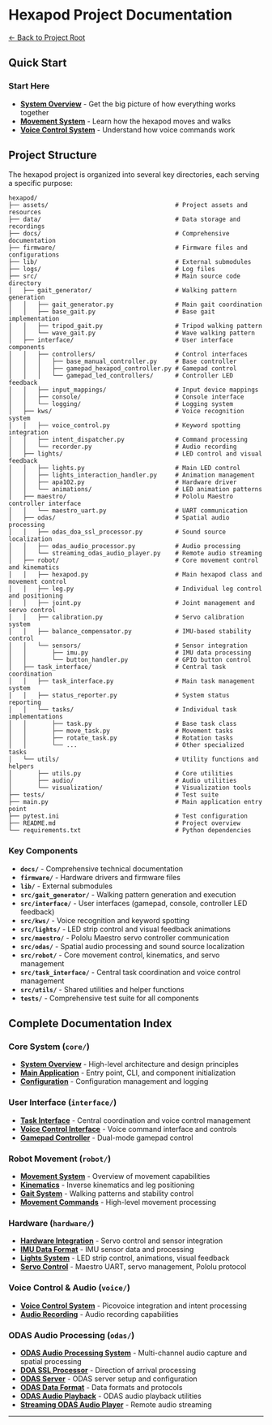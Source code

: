 # Hexapod Project Documentation

[← Back to Project Root](../README.md)

## Quick Start

### **Start Here**
- **[System Overview](core/system_overview.md)** - Get the big picture of how everything works together
- **[Movement System](robot/movement_system.md)** - Learn how the hexapod moves and walks
- **[Voice Control System](voice/voice_control_system.md)** - Understand how voice commands work

## Project Structure

The hexapod project is organized into several key directories, each serving a specific purpose:

```
hexapod/
├── assets/                                   # Project assets and resources
├── data/                                     # Data storage and recordings
├── docs/                                     # Comprehensive documentation
├── firmware/                                 # Firmware files and configurations
├── lib/                                      # External submodules
├── logs/                                     # Log files
├── src/                                      # Main source code directory
│   ├── gait_generator/                       # Walking pattern generation
│   │   ├── gait_generator.py                 # Main gait coordination
│   │   ├── base_gait.py                      # Base gait implementation
│   │   ├── tripod_gait.py                    # Tripod walking pattern
│   │   └── wave_gait.py                      # Wave walking pattern
│   ├── interface/                            # User interface components
│   │   ├── controllers/                      # Control interfaces
│   │   │   ├── base_manual_controller.py     # Base controller
│   │   │   ├── gamepad_hexapod_controller.py # Gamepad control
│   │   │   └── gamepad_led_controllers/      # Controller LED feedback
│   │   ├── input_mappings/                   # Input device mappings
│   │   ├── console/                          # Console interface
│   │   └── logging/                          # Logging system
│   ├── kws/                                  # Voice recognition system
│   │   ├── voice_control.py                  # Keyword spotting integration
│   │   ├── intent_dispatcher.py              # Command processing
│   │   └── recorder.py                       # Audio recording
│   ├── lights/                               # LED control and visual feedback
│   │   ├── lights.py                         # Main LED control
│   │   ├── lights_interaction_handler.py     # Animation management
│   │   ├── apa102.py                         # Hardware driver
│   │   └── animations/                       # LED animation patterns
│   ├── maestro/                              # Pololu Maestro controller interface
│   │   └── maestro_uart.py                   # UART communication
│   ├── odas/                                 # Spatial audio processing
│   │   ├── odas_doa_ssl_processor.py         # Sound source localization
│   │   ├── odas_audio_processor.py           # Audio processing
│   │   └── streaming_odas_audio_player.py    # Remote audio streaming
│   ├── robot/                                # Core movement control and kinematics
│   │   ├── hexapod.py                        # Main hexapod class and movement control
│   │   ├── leg.py                            # Individual leg control and positioning
│   │   ├── joint.py                          # Joint management and servo control
│   │   ├── calibration.py                    # Servo calibration system
│   │   ├── balance_compensator.py            # IMU-based stability control
│   │   └── sensors/                          # Sensor integration
│   │       ├── imu.py                        # IMU data processing
│   │       └── button_handler.py             # GPIO button control
│   ├── task_interface/                       # Central task coordination
│   │   ├── task_interface.py                 # Main task management system
│   │   ├── status_reporter.py                # System status reporting
│   │   └── tasks/                            # Individual task implementations
│   │       ├── task.py                       # Base task class
│   │       ├── move_task.py                  # Movement tasks
│   │       ├── rotate_task.py                # Rotation tasks
│   │       └── ...                           # Other specialized tasks
│   └── utils/                                # Utility functions and helpers
│       ├── utils.py                          # Core utilities
│       ├── audio/                            # Audio utilities
│       └── visualization/                    # Visualization tools
├── tests/                                    # Test suite
├── main.py                                   # Main application entry point
├── pytest.ini                                # Test configuration
├── README.md                                 # Project overview
└── requirements.txt                          # Python dependencies
```

### Key Components

- **`docs/`** - Comprehensive technical documentation
- **`firmware/`** - Hardware drivers and firmware files
- **`lib/`** - External submodules
- **`src/gait_generator/`** - Walking pattern generation and execution
- **`src/interface/`** - User interfaces (gamepad, console, controller LED feedback)
- **`src/kws/`** - Voice recognition and keyword spotting
- **`src/lights/`** - LED strip control and visual feedback animations
- **`src/maestro/`** - Pololu Maestro servo controller communication
- **`src/odas/`** - Spatial audio processing and sound source localization
- **`src/robot/`** - Core movement control, kinematics, and servo management
- **`src/task_interface/`** - Central task coordination and voice control management
- **`src/utils/`** - Shared utilities and helper functions
- **`tests/`** - Comprehensive test suite for all components

## Complete Documentation Index

### **Core System** (`core/`)
- **[System Overview](core/system_overview.md)** - High-level architecture and design principles
- **[Main Application](core/main_application.md)** - Entry point, CLI, and component initialization
- **[Configuration](core/configuration.md)** - Configuration management and logging

### **User Interface** (`interface/`)
- **[Task Interface](interface/task_interface.md)** - Central coordination and voice control management
- **[Voice Control Interface](interface/voice_control_interface.md)** - Voice command interface and controls
- **[Gamepad Controller](interface/gamepad_controller.md)** - Dual-mode gamepad control

### **Robot Movement** (`robot/`)
- **[Movement System](robot/movement_system.md)** - Overview of movement capabilities
- **[Kinematics](robot/kinematics.md)** - Inverse kinematics and leg positioning
- **[Gait System](robot/gait_system.md)** - Walking patterns and stability control
- **[Movement Commands](robot/movement_commands.md)** - High-level movement processing

### **Hardware** (`hardware/`)
- **[Hardware Integration](hardware/hardware_integration.md)** - Servo control and sensor integration
- **[IMU Data Format](hardware/imu_data_format.md)** - IMU sensor data and processing
- **[Lights System](hardware/lights_system.md)** - LED strip control, animations, visual feedback
- **[Servo Control](hardware/servo_control.md)** - Maestro UART, servo management, Pololu protocol

### **Voice Control & Audio** (`voice/`)
- **[Voice Control System](voice/voice_control_system.md)** - Picovoice integration and intent processing
- **[Audio Recording](voice/audio_recording.md)** - Audio recording capabilities

### **ODAS Audio Processing** (`odas/`)
- **[ODAS Audio Processing System](odas/odas_audio_processing.md)** - Multi-channel audio capture and spatial processing
- **[DOA SSL Processor](odas/doa_ssl_processor.md)** - Direction of arrival processing
- **[ODAS Server](odas/odas_server.md)** - ODAS server setup and configuration
- **[ODAS Data Format](odas/odas_data_format.md)** - Data formats and protocols
- **[ODAS Audio Playback](odas/odas_audio_playback.md)** - ODAS audio playback utilities
- **[Streaming ODAS Audio Player](odas/streaming_odas_audio_player.md)** - Remote audio streaming

---
